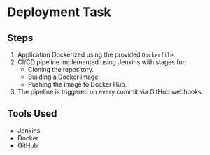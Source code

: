 # Deployment Task

## Steps

1. Application Dockerized using the provided `Dockerfile`.
2. CI/CD pipeline implemented using Jenkins with stages for:
   - Cloning the repository.
   - Building a Docker image.
   - Pushing the image to Docker Hub.
3. The pipeline is triggered on every commit via GitHub webhooks.

## Tools Used
- Jenkins
- Docker
- GitHub
